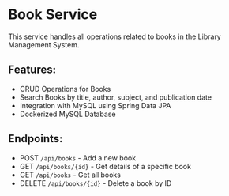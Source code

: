 # Book Service

This service handles all operations related to books in the Library Management System.

## Features:
- CRUD Operations for Books
- Search Books by title, author, subject, and publication date
- Integration with MySQL using Spring Data JPA
- Dockerized MySQL Database

## Endpoints:
- POST `/api/books` - Add a new book
- GET `/api/books/{id}` - Get details of a specific book
- GET `/api/books` - Get all books
- DELETE `/api/books/{id}` - Delete a book by ID
